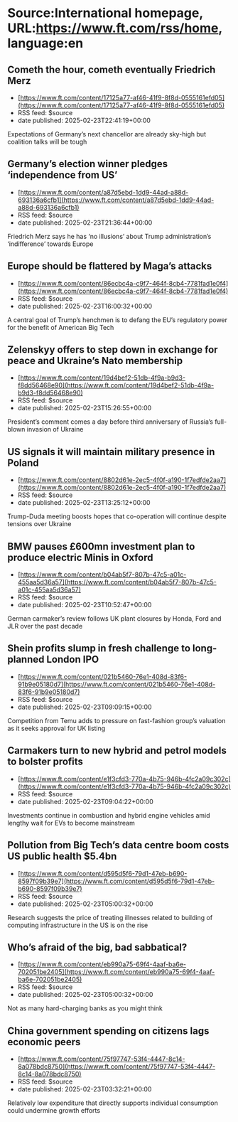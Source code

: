 # Source:International homepage, URL:https://www.ft.com/rss/home, language:en

## Cometh the hour, cometh eventually Friedrich Merz
 - [https://www.ft.com/content/17125a77-af46-41f9-8f8d-0555161efd05](https://www.ft.com/content/17125a77-af46-41f9-8f8d-0555161efd05)
 - RSS feed: $source
 - date published: 2025-02-23T22:41:19+00:00

Expectations of Germany’s next chancellor are already sky-high but coalition talks will be tough

## Germany’s election winner pledges ‘independence from US’
 - [https://www.ft.com/content/a87d5ebd-1dd9-44ad-a88d-693136a6cfb1](https://www.ft.com/content/a87d5ebd-1dd9-44ad-a88d-693136a6cfb1)
 - RSS feed: $source
 - date published: 2025-02-23T21:36:44+00:00

Friedrich Merz says he has ‘no illusions’ about Trump administration’s ‘indifference’ towards Europe

## Europe should be flattered by Maga’s attacks
 - [https://www.ft.com/content/86ecbc4a-c9f7-464f-8cb4-7781fad1e0f4](https://www.ft.com/content/86ecbc4a-c9f7-464f-8cb4-7781fad1e0f4)
 - RSS feed: $source
 - date published: 2025-02-23T16:00:32+00:00

A central goal of Trump’s henchmen is to defang the EU’s regulatory power for the benefit of American Big Tech

## Zelenskyy offers to step down in exchange for peace and Ukraine’s Nato membership
 - [https://www.ft.com/content/19d4bef2-51db-4f9a-b9d3-f8dd56468e90](https://www.ft.com/content/19d4bef2-51db-4f9a-b9d3-f8dd56468e90)
 - RSS feed: $source
 - date published: 2025-02-23T15:26:55+00:00

President’s comment comes a day before third anniversary of Russia’s full-blown invasion of Ukraine

## US signals it will maintain military presence in Poland
 - [https://www.ft.com/content/8802d61e-2ec5-4f0f-a190-1f7edfde2aa7](https://www.ft.com/content/8802d61e-2ec5-4f0f-a190-1f7edfde2aa7)
 - RSS feed: $source
 - date published: 2025-02-23T13:25:12+00:00

Trump-Duda meeting boosts hopes that co-operation will continue despite tensions over Ukraine

## BMW pauses £600mn investment plan to produce electric Minis in Oxford
 - [https://www.ft.com/content/b04ab5f7-807b-47c5-a01c-455aa5d36a57](https://www.ft.com/content/b04ab5f7-807b-47c5-a01c-455aa5d36a57)
 - RSS feed: $source
 - date published: 2025-02-23T10:52:47+00:00

German carmaker’s review follows UK plant closures by Honda, Ford and JLR over the past decade

## Shein profits slump in fresh challenge to long-planned London IPO
 - [https://www.ft.com/content/021b5460-76e1-408d-83f6-91b9e05180d7](https://www.ft.com/content/021b5460-76e1-408d-83f6-91b9e05180d7)
 - RSS feed: $source
 - date published: 2025-02-23T09:09:15+00:00

Competition from Temu adds to pressure on fast-fashion group’s valuation as it seeks approval for UK listing

## Carmakers turn to new hybrid and petrol models to bolster profits
 - [https://www.ft.com/content/e1f3cfd3-770a-4b75-946b-4fc2a09c302c](https://www.ft.com/content/e1f3cfd3-770a-4b75-946b-4fc2a09c302c)
 - RSS feed: $source
 - date published: 2025-02-23T09:04:22+00:00

Investments continue in combustion and hybrid engine vehicles amid lengthy wait for EVs to become mainstream

## Pollution from Big Tech’s data centre boom costs US public health $5.4bn
 - [https://www.ft.com/content/d595d5f6-79d1-47eb-b690-8597f09b39e7](https://www.ft.com/content/d595d5f6-79d1-47eb-b690-8597f09b39e7)
 - RSS feed: $source
 - date published: 2025-02-23T05:00:32+00:00

Research suggests the price of treating illnesses related to building of computing infrastructure in the US is on the rise

## Who’s afraid of the big, bad sabbatical?
 - [https://www.ft.com/content/eb990a75-69f4-4aaf-ba6e-702051be2405](https://www.ft.com/content/eb990a75-69f4-4aaf-ba6e-702051be2405)
 - RSS feed: $source
 - date published: 2025-02-23T05:00:32+00:00

Not as many hard-charging banks as you might think

## China government spending on citizens lags economic peers
 - [https://www.ft.com/content/75f97747-53f4-4447-8c14-8a078bdc8750](https://www.ft.com/content/75f97747-53f4-4447-8c14-8a078bdc8750)
 - RSS feed: $source
 - date published: 2025-02-23T03:32:21+00:00

Relatively low expenditure that directly supports individual consumption could undermine growth efforts

